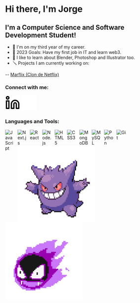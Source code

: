 # Hi there, I'm Jorge 

## I'm a Computer Science and Software Development Student!

- 🌱 I'm on my third year of my career.
- 🥅 2023 Goals: Have my first job in IT and learn web3.
- 🦜 I like to learn about Blender, Photoshop and Illustrator too.
- 🪛 Projects I am currently working on:

-- [Marflix (Clon de Netflix)](https://github.com/JorTohme/Netflix-Clone-NetxJs)

### Connect with me:
[![LinkedIn](./img/linkedin-light.svg)](https://www.linkedin.com/in/jorgetohme/#gh-light-mode-only)
[![LinkedIn](./img/linkedin-dark.svg)](https://www.linkedin.com/in/jorgetohme/#gh-dark-mode-only)

### Languages and Tools:

<img align="left" alt="JavaScript" width="30px" src="https://cdn.jsdelivr.net/gh/devicons/devicon/icons/javascript/javascript-original.svg" style="padding-right:10px" />
<img align="left" alt="Next.js" width="30px" src="https://cdn.jsdelivr.net/gh/devicons/devicon/icons/nextjs/nextjs-original.svg"  style="padding-right:10px;" />
<img align="left" alt="React" width="30px" src="https://cdn.jsdelivr.net/gh/devicons/devicon/icons/react/react-original.svg" style="padding-right:10px;" />
<img align="left" alt="Node.js" width="30px" src="https://cdn.jsdelivr.net/gh/devicons/devicon/icons/nodejs/nodejs-original.svg" style="padding-right:10px;" />
<img align="left" alt="HTML5" width="30px" src="https://cdn.jsdelivr.net/gh/devicons/devicon/icons/html5/html5-original.svg" style="padding-right:10px;" />
<img align="left" alt="CSS3" width="30px" src="https://cdn.jsdelivr.net/gh/devicons/devicon/icons/css3/css3-original.svg" style="padding-right:10px;" />
<img align="left" alt="MongoDB" width="30px" src="https://cdn.jsdelivr.net/gh/devicons/devicon/icons/mongodb/mongodb-original.svg" style="padding-right:10px;" />
<img align="left" alt="MySQL" width="30px" src="https://cdn.jsdelivr.net/gh/devicons/devicon/icons/mysql/mysql-original.svg" style="padding-right:10px;" />
<img align="left" alt="Python" width="30px" src="https://cdn.jsdelivr.net/gh/devicons/devicon/icons/python/python-original.svg" style="padding-right:10px;" />
<img align="left" alt="Git" width="30px" src="https://cdn.jsdelivr.net/gh/devicons/devicon/icons/git/git-original.svg" style="padding-right:10px;" />

<br />
<br />

<img align="left" alt="Gengar gif" width="250px" src="./img/Gengar.gif" style="paddin-right: 270px;"/>
<img align="left" alt="Gastly gif" width="250px" src="./img/Gastly.gif" />
